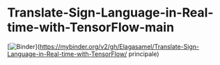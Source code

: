 # Translate-Sign-Language-in-Real-time-with-TensorFlow-main

[![Binder](https://mybinder.org/badge_logo.svg)](https://mybinder.org/v2/gh/Elagasamel/Translate-Sign-Language-in-Real-time-with-TensorFlow/ principale)
